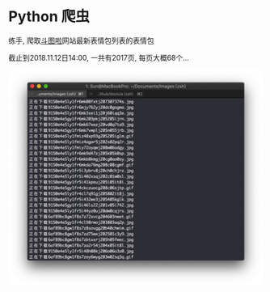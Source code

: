 # Python 爬虫
练手, 爬取[斗图啦](https://www.doutula.com/photo/list/)网站最新表情包列表的表情包

截止到2018.11.12日14:00, 一共有2017页, 每页大概68个...


![截图](https://raw.githubusercontent.com/oneofai/doutula/master/snapshot-01.jpg)


